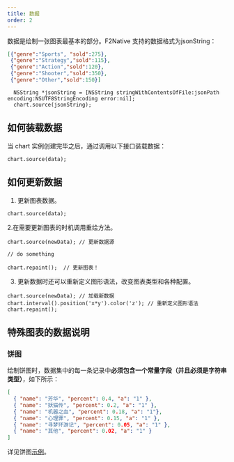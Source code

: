 ```yaml
---
title: 数据
order: 2
---
```


数据是绘制一张图表最基本的部分。F2Native 支持的数据格式为jsonString：

``` json
[{"genre":"Sports", "sold":275},
 {"genre":"Strategy","sold":115},
 {"genre":"Action","sold":120},
 {"genre":"Shooter","sold":350},
 {"genre":"Other","sold":150}]
```


``` obj-c
  NSString *jsonString = [NSString stringWithContentsOfFile:jsonPath encoding:NSUTF8StringEncoding error:nil];
  chart.source(jsonString);
```

## 如何装载数据

当 chart 实例创建完毕之后，通过调用以下接口装载数据：

```
chart.source(data);
```

## 如何更新数据


1. 更新图表数据。

```
chart.source(data);
```

2.在需要更新图表的时机调用重绘方法。

```
chart.source(newData); // 更新数据源

// do something

chart.repaint();  // 更新图表！
```

3. 更新数据时还可以重新定义图形语法，改变图表类型和各种配置。

```
chart.source(newData); // 加载新数据
chart.interval().position('x*y').color('z'); // 重新定义图形语法
chart.repaint();
```

## 特殊图表的数据说明

### 饼图

绘制饼图时，数据集中的每一条记录中**必须包含一个常量字段（并且必须是字符串类型）**，如下所示：

```json
[
  { "name": "芳华", "percent": 0.4, "a": "1" },
  { "name": "妖猫传", "percent": 0.2, "a": "1" },
  { "name": "机器之血", "percent": 0.18, "a": "1"},
  { "name": "心理罪", "percent": 0.15, "a": "1" },
  { "name": "寻梦环游记", "percent": 0.05, "a": "1" },
  { "name": "其他", "percent": 0.02, "a": "1" }
]
```

详见饼图[示例](/zh/examples/pie/basic)。
